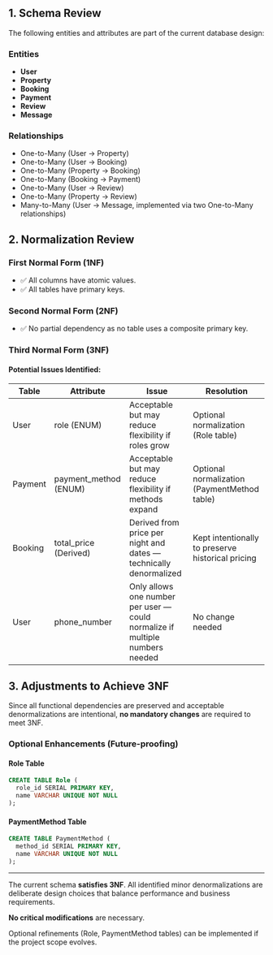 

## 1. Schema Review

The following entities and attributes are part of the current database design:

### **Entities**

* **User**
* **Property**
* **Booking**
* **Payment**
* **Review**
* **Message**

### **Relationships**

* One-to-Many (User → Property)
* One-to-Many (User → Booking)
* One-to-Many (Property → Booking)
* One-to-Many (Booking → Payment)
* One-to-Many (User → Review)
* One-to-Many (Property → Review)
* Many-to-Many (User → Message, implemented via two One-to-Many relationships)

## 2. Normalization Review

### First Normal Form (1NF)

* ✅ All columns have atomic values.
* ✅ All tables have primary keys.

### Second Normal Form (2NF)

* ✅ No partial dependency as no table uses a composite primary key.

### Third Normal Form (3NF)

#### **Potential Issues Identified:**

| Table   | Attribute              | Issue                                                                        | Resolution                                        |
| ------- | ---------------------- | ---------------------------------------------------------------------------- | ------------------------------------------------- |
| User    | role (ENUM)            | Acceptable but may reduce flexibility if roles grow                          | Optional normalization (Role table)               |
| Payment | payment\_method (ENUM) | Acceptable but may reduce flexibility if methods expand                      | Optional normalization (PaymentMethod table)      |
| Booking | total\_price (Derived) | Derived from price per night and dates — technically denormalized            | Kept intentionally to preserve historical pricing |
| User    | phone\_number          | Only allows one number per user — could normalize if multiple numbers needed | No change needed                                  |

## 3. Adjustments to Achieve 3NF

Since all functional dependencies are preserved and acceptable denormalizations are intentional, **no mandatory changes** are required to meet 3NF.

### **Optional Enhancements** (Future-proofing)

#### Role Table

```sql
CREATE TABLE Role (
  role_id SERIAL PRIMARY KEY,
  name VARCHAR UNIQUE NOT NULL
);
```

#### PaymentMethod Table

```sql
CREATE TABLE PaymentMethod (
  method_id SERIAL PRIMARY KEY,
  name VARCHAR UNIQUE NOT NULL
);
```

---

The current schema **satisfies 3NF**. All identified minor denormalizations are deliberate design choices that balance performance and business requirements.

**No critical modifications** are necessary.

Optional refinements (Role, PaymentMethod tables) can be implemented if the project scope evolves.

